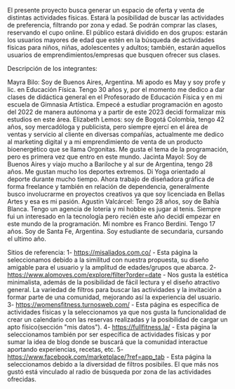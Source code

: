 El presente proyecto busca generar un espacio de oferta y venta de distintas actividades físicas. Estará la posibilidad de buscar las actividades de preferencia, filtrando por zona y edad. Se podrán comprar las clases, reservando el cupo online. El público estará dividido en dos grupos: estarán los usuarios mayores de edad que estén en la búsqueda de actividades físicas para niños, niñas, adolescentes y adultos; también, estarán aquellos usuarios de emprendimientos/empresas que busquen ofrecer sus clases.

Descripción de los integrantes:

Mayra Bilo: Soy de Buenos Aires, Argentina. Mi apodo es May y soy profe y lic. en Educación Física. Tengo 30 años y, por el momento me dedico a dar clases de didáctica general en el Profesorado de Educación Física y en mi escuela de Gimnasia Artística. Empecé a estudiar programación en agosto del 2022 de manera autónoma y a partir de este 2023 decidí formalizar mis estudios en este área.
Elizabeth Lemos: soy de Bogotá Colombia, tengo 42 años, soy mercadóloga y publicista, pero siempre ejercí en el área de ventas y servicio al cliente en diversas compañías, actualmente me dedico al marketing digital y a mi emprendimiento de venta de un producto bioenergético que se llama Orgonitas. Me gusta el tema de la programación, pero es primera vez que entro en este mundo.
Jacinta Mayol: Soy de Buenos Aires y viajo mucho a Bariloche y al sur de Argentina, tengo 28 años. Me gustan mucho los deportes extremos. Di Yoga orientado al deporte durante mucho tiempo. Ahora trabajo de diseñadora gráfica de forma freelance y también en relación de dependencia, generalmente busco involucrarme en proyectos creativos ya que soy licenciada en Bellas Artes y esa es mi pasión.
Agustin Valcárcel: Tengo 28 años, soy de Bahía Blanca. Tengo un agencia de lotería y mi hobbie es jugar al tenis. Siempre fui un interesado en la tecnología pero recién este año decidí empezar en este mundo de la programación.
Mi nombre es Franco Berdini. Tengo 17 años. Soy de Santa Fe, Argentina. Soy estudiante de secundaria, cursando el ultimo año.

Sitios de referencia:
1- https://misaliados.com.co/ - Esta página la seleccionamos debido a la similitud con nuestra propuesta, su diseño amigable para el usuario y la amplitud de edades/grupos que abarca.
2- https://www.alomoves.com/explore/filter?order=date - Nos gusta la estética minimalista, además de la posibilidad de fácil lectura y el diseño atractivo general. La variedad de filtros para buscar las actividades y la invitación a formar parte de una comunidad, mejorando así la experiencia del usuario.
3- https://womensfitness.turnosweb.com/ - Esta página es específica de actividades físicas y la seleccionamos ya que nos gusta la funcionalidad de crear un calendario con las reservas realizadas y la posibilidad de cargar un apto físico(sección "mis datos").
4- https://fullfitness.la/ - Esta página la seleccionamos también por ser específica de actividades físicas y por sumar la idea de blog donde se buscará que la comunidad interactue aportando experiencias, recetas, etc.
5- https://www.facebook.com/marketplace/?ref=app_tab - Esta página la seleccionamos debido a la diversidad de filtros posibiles. El que más nos gustó está vinculado al radio de búsqueda por zona de las actividades ofrecidas.
